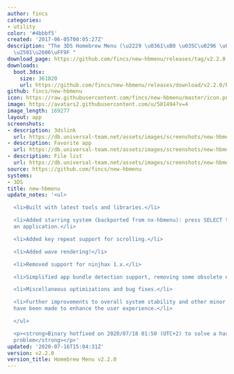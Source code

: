 ```yaml
---
author: fincs
categories:
- utility
color: '#4bbbf5'
created: '2017-06-05T00:05:27Z'
description: "The 3DS Homebrew Menu (\u2229 \u0361\xB0 \u035C\u0296 \u0361\xB0)\u2283\
  \u2501\u2606\uFF9F "
download_page: https://github.com/fincs/new-hbmenu/releases/tag/v2.2.0
downloads:
  boot.3dsx:
    size: 361820
    url: https://github.com/fincs/new-hbmenu/releases/download/v2.2.0/boot.3dsx
github: fincs/new-hbmenu
icon: https://raw.githubusercontent.com/fincs/new-hbmenu/master/icon.png
image: https://avatars2.githubusercontent.com/u/581494?v=4
image_length: 169277
layout: app
screenshots:
- description: 3dslink
  url: https://db.universal-team.net/assets/images/screenshots/new-hbmenu/3dslink.png
- description: Favorite app
  url: https://db.universal-team.net/assets/images/screenshots/new-hbmenu/favorite-app.png
- description: File list
  url: https://db.universal-team.net/assets/images/screenshots/new-hbmenu/file-list.png
source: https://github.com/fincs/new-hbmenu
systems:
- 3DS
title: new-hbmenu
update_notes: '<ul>

  <li>Built with latest tools and libraries.</li>

  <li>Added starring system (backported from nx-hbmenu): press SELECT to star or unstar
  an application.</li>

  <li>Added key repeat support for scrolling.</li>

  <li>Added wave rendering!</li>

  <li>Removed support for ninjhax 1.x.</li>

  <li>Simplified app bundle detection support, removing some obsolete edge cases.</li>

  <li>Miscellaneous optimizations and bug fixes.</li>

  <li>Further improvements to overall system stability and other minor adjustments
  have been made to enhance the user experience.</li>

  </ul>

  <p><strong>Binary hotfixed on 2020/07/18 01:50 (UTC+2) to solve a hax 2.x compatibility
  problem</strong></p>'
updated: '2020-07-16T15:04:31Z'
version: v2.2.0
version_title: Homebrew Menu v2.2.0
---
```

